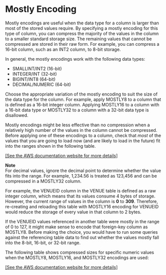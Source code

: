 # Mostly Encoding<a name="c_MostlyN_encoding"></a>

Mostly encodings are useful when the data type for a column is larger than most of the stored values require\. By specifying a mostly encoding for this type of column, you can compress the majority of the values in the column to a smaller standard storage size\. The remaining values that cannot be compressed are stored in their raw form\. For example, you can compress a 16\-bit column, such as an INT2 column, to 8\-bit storage\.

In general, the mostly encodings work with the following data types:
+ SMALLINT/INT2 \(16\-bit\)
+ INTEGER/INT \(32\-bit\)
+ BIGINT/INT8 \(64\-bit\)
+ DECIMAL/NUMERIC \(64\-bit\)

Choose the appropriate variation of the mostly encoding to suit the size of the data type for the column\. For example, apply MOSTLY8 to a column that is defined as a 16\-bit integer column\. Applying MOSTLY16 to a column with a 16\-bit data type or MOSTLY32 to a column with a 32\-bit data type is disallowed\.

Mostly encodings might be less effective than no compression when a relatively high number of the values in the column cannot be compressed\. Before applying one of these encodings to a column, check that *most* of the values that you are going to load now \(and are likely to load in the future\) fit into the ranges shown in the following table\.

[\[See the AWS documentation website for more details\]](http://docs.aws.amazon.com/redshift/latest/dg/c_MostlyN_encoding.html)

**Note**  
For decimal values, ignore the decimal point to determine whether the value fits into the range\. For example, 1,234\.56 is treated as 123,456 and can be compressed in a MOSTLY32 column\.

For example, the VENUEID column in the VENUE table is defined as a raw integer column, which means that its values consume 4 bytes of storage\. However, the current range of values in the column is **0** to **309**\. Therefore, re\-creating and reloading this table with MOSTLY16 encoding for VENUEID would reduce the storage of every value in that column to 2 bytes\.

If the VENUEID values referenced in another table were mostly in the range of 0 to 127, it might make sense to encode that foreign\-key column as MOSTLY8\. Before making the choice, you would have to run some queries against the referencing table data to find out whether the values mostly fall into the 8\-bit, 16\-bit, or 32\-bit range\.

The following table shows compressed sizes for specific numeric values when the MOSTLY8, MOSTLY16, and MOSTLY32 encodings are used:

[\[See the AWS documentation website for more details\]](http://docs.aws.amazon.com/redshift/latest/dg/c_MostlyN_encoding.html)